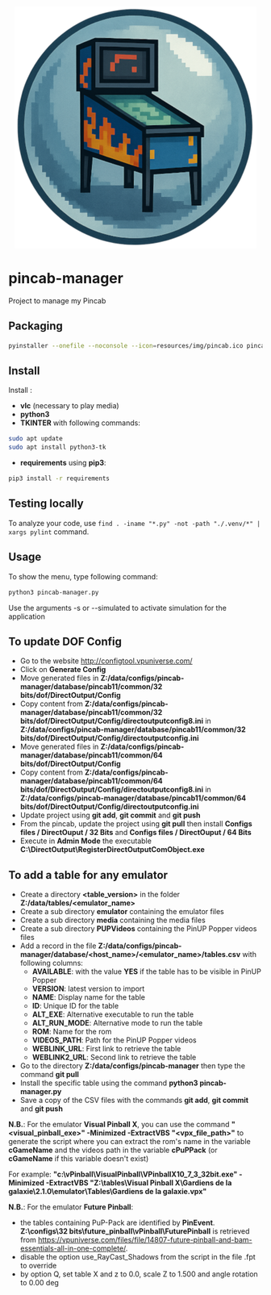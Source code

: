 <p align="center">
  <img src="resources/img/pincab_manager.png" alt="Pincab Manager" width="480"/>
</p>

# pincab-manager

Project to manage my Pincab

## Packaging

```bash
pyinstaller --onefile --noconsole --icon=resources/img/pincab.ico pincab-manager.py --add-data "libvlccore.dll:." --add-data "libvlc.dll:." --add-data "plugins:plugins" --add-data "resources:resources" --add-data "binaries:binaries" --add-data "CHANGELOG:." ; rm -Rf build ; rm pincab-manager.spec
```

## Install

Install :
- **vlc** (necessary to play media)
- **python3**
- **TKINTER** with following commands:
```bash
sudo apt update
sudo apt install python3-tk
```
- **requirements** using **pip3**:
```bash
pip3 install -r requirements
```

## Testing locally

To analyze your code, use  `find . -iname "*.py" -not -path "./.venv/*" | xargs pylint` command.

## Usage

To show the menu, type following command:

```bash
python3 pincab-manager.py
```

Use the arguments -s or --simulated to activate simulation for the application

## To update DOF Config

- Go to the website http://configtool.vpuniverse.com/ 
- Click on **Generate Config**
- Move generated files in **Z:/data/configs/pincab-manager/database/pincab11/common/32 bits/dof/DirectOutput/Config**
- Copy content from **Z:/data/configs/pincab-manager/database/pincab11/common/32 bits/dof/DirectOutput/Config/directoutputconfig8.ini** in **Z:/data/configs/pincab-manager/database/pincab11/common/32 bits/dof/DirectOutput/Config/directoutputconfig.ini** 
- Move generated files in **Z:/data/configs/pincab-manager/database/pincab11/common/64 bits/dof/DirectOutput/Config**
- Copy content from **Z:/data/configs/pincab-manager/database/pincab11/common/64 bits/dof/DirectOutput/Config/directoutputconfig8.ini** in **Z:/data/configs/pincab-manager/database/pincab11/common/64 bits/dof/DirectOutput/Config/directoutputconfig.ini** 
- Update project using **git add**, **git commit** and **git push**
- From the pincab, update the project using **git pull** then install **Configs files / DirectOuput / 32 Bits** and **Configs files / DirectOuput / 64 Bits**
- Execute in **Admin Mode** the executable **C:\DirectOutput\RegisterDirectOutputComObject.exe**

## To add a table for any emulator

- Create a directory **<table_version>** in the folder **Z:/data/tables/<emulator_name>**
- Create a sub directory **emulator** containing the emulator files 
- Create a sub directory **media** containing the media files
- Create a sub directory **PUPVideos** containing the PinUP Popper videos files
- Add a record in the file **Z:/data/configs/pincab-manager/database/<host_name>/<emulator_name>/tables.csv** with following columns:
    - **AVAILABLE**: with the value **YES** if the table has to be visible in PinUP Popper
    - **VERSION**: latest version to import
    - **NAME**: Display name for the table
    - **ID**: Unique ID for the table
    - **ALT_EXE**: Alternative executable to run the table
    - **ALT_RUN_MODE**: Alternative mode to run the table
    - **ROM**: Name for the rom
    - **VIDEOS_PATH**: Path for the PinUP Popper videos
    - **WEBLINK_URL**: First link to retrieve the table
    - **WEBLINK2_URL**: Second link to retrieve the table
- Go to the directory **Z:/data/configs/pincab-manager** then type the command **git pull**
- Install the specific table using the command **python3 pincab-manager.py**
- Save a copy of the CSV files with the commands **git add**, **git commit** and **git push**

**N.B.**: For the emulator **Visual Pinball X**, you can use the command **"<visual_pinball_exe>" -Minimized -ExtractVBS "<vpx_file_path>"** to generate the script where you can extract the rom's name in the variable **cGameName** and the videos path in the variable **cPuPPack** (or **cGameName** if this variable doesn't exist)

For example: **"c:\vPinball\VisualPinball\VPinballX10_7_3_32bit.exe" -Minimized -ExtractVBS "Z:\tables\Visual Pinball X\Gardiens de la galaxie\2.1.0\emulator\Tables\Gardiens de la galaxie.vpx"**

**N.B.**: For the emulator **Future Pinball**:
- the tables containing PuP-Pack are identified by **PinEvent**. **Z:\configs\32 bits\future_pinball\vPinball\FuturePinball** is retrieved from https://vpuniverse.com/files/file/14807-future-pinball-and-bam-essentials-all-in-one-complete/. 
- disable the option use_RayCast_Shadows from the script in the file .fpt to override
- by option Q, set table X and z to 0.0, scale Z to 1.500 and angle rotation to 0.00 deg 